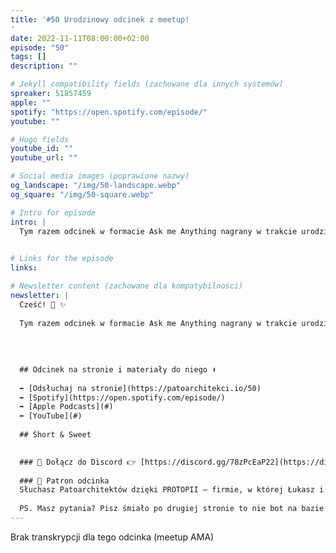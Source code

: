 ```yaml
---
title: '#50 Urodzinowy odcinek z meetup!
'
date: 2022-11-11T08:00:00+02:00
episode: "50"
tags: []
description: ""

# Jekyll compatibility fields (zachowane dla innych systemów)  
spreaker: 51857459
apple: ""
spotify: "https://open.spotify.com/episode/"
youtube: ""

# Hugo fields  
youtube_id: ""
youtube_url: ""

# Social media images (poprawione nazwy)
og_landscape: "/img/50-landscape.webp"
og_square: "/img/50-square.webp"

# Intro for episode
intro: |
  Tym razem odcinek w formacie Ask me Anything nagrany w trakcie urodzinowego meetupu!
  

# Links for the episode
links:

# Newsletter content (zachowane dla kompatybilności)
newsletter: |
  Cześć! 👋 ✨
  
  Tym razem odcinek w formacie Ask me Anything nagrany w trakcie urodzinowego meetupu!
  
  
  
  
  ## Odcinek na stronie i materiały do niego ⬇️
  
  ➡️ [Odsłuchaj na stronie](https://patoarchitekci.io/50)
  ➡️ [Spotify](https://open.spotify.com/episode/)
  ➡️ [Apple Podcasts](#)
  ➡️ [YouTube](#)
  
  ## Short & Sweet
  

  ### 🤝 Dołącz do Discord 👉 [https://discord.gg/78zPcEaP22](https://discord.gg/78zPcEaP22)
  
  ### 🏢 Patron odcinka
  Słuchasz Patoarchitektów dzięki PROTOPII – firmie, w której Łukasz i Szymon działają na co dzień, wspierając zespoły IT na każdym etapie: od projektowania, przez wdrożenia i migracje, aż po optymalizację i zabezpieczenia. Oferujemy też mentoring i szkolenia dostosowane do potrzeb każdej firmy, niezależnie od wielkości. Sprawdź nas: [protopia.tech](https://protopia.tech/)
  
  PS. Masz pytania? Pisz śmiało po drugiej stronie to nie bot na bazie GPT czy Claude 😎
---
```


Brak transkrypcji dla tego odcinka (meetup AMA)

